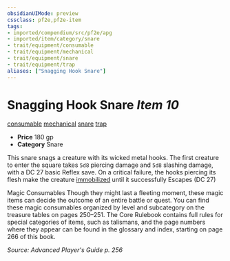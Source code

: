 ```yaml
---
obsidianUIMode: preview
cssclass: pf2e,pf2e-item
tags:
- imported/compendium/src/pf2e/apg
- imported/item/category/snare
- trait/equipment/consumable
- trait/equipment/mechanical
- trait/equipment/snare
- trait/equipment/trap
aliases: ["Snagging Hook Snare"]
---
```

# Snagging Hook Snare *Item 10*  
[consumable](consumable.md)  [mechanical](mechanical.md)  [snare](snare.md)  [trap](trap.md)  

- **Price** 180 gp
- **Category** Snare

This snare snags a creature with its wicked metal hooks. The first creature to enter the square takes `5d8` piercing damage and `5d8` slashing damage, with a DC 27 basic Reflex save. On a critical failure, the hooks piercing its flesh make the creature [immobilized](conditions.md#Immobilized) until it successfully Escapes (DC 27)

Magic Consumables Though they might last a fleeting moment, these magic items can decide the outcome of an entire battle or quest. You can find these magic consumables organized by level and subcategory on the treasure tables on pages 250–251. The Core Rulebook contains full rules for special categories of items, such as talismans, and the page numbers where they appear can be found in the glossary and index, starting on page 266 of this book.

*Source: Advanced Player's Guide p. 256*